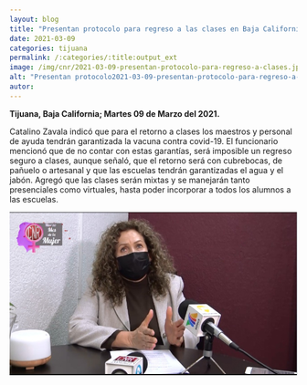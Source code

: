```yaml
---
layout: blog
title: "Presentan protocolo para regreso a las clases en Baja California"
date: 2021-03-09
categories: tijuana
permalink: /:categories/:title:output_ext
image: /img/cnr/2021-03-09-presentan-protocolo-para-regreso-a-clases.jpg
alt: "Presentan protocolo2021-03-09-presentan-protocolo-para-regreso-a-clasespara regreso a las clases en Baja California"
autor:
---
```


**Tijuana, Baja California; Martes 09 de Marzo del 2021.** 

Catalino Zavala indicó que para el retorno a clases los maestros y personal de ayuda tendrán garantizada la vacuna contra covid-19.
El funcionario mencionó que de no contar con estas garantías, será imposible un regreso seguro a clases, aunque señaló, que el retorno será con cubrebocas, de pañuelo o artesanal y que las escuelas tendrán garantizadas el agua y el jabón.
Agregó que las clases serán mixtas y se manejarán tanto presenciales como virtuales, hasta poder incorporar a todos los alumnos a las escuelas.

<div id="carouselExampleSlidesOnly" class="carousel slide" data-ride="carousel">
  <div class="carousel-inner">
    <div class="carousel-item active">
       <img class="d-block w-100" src="/img/cnr/2021-03-09-presentan-protocolo-para-regreso-a-clases.jpg" loading="lazy"  alt="Presentan protocolo para regreso a las clases en Baja California">
    </div>
  </div>
</div>